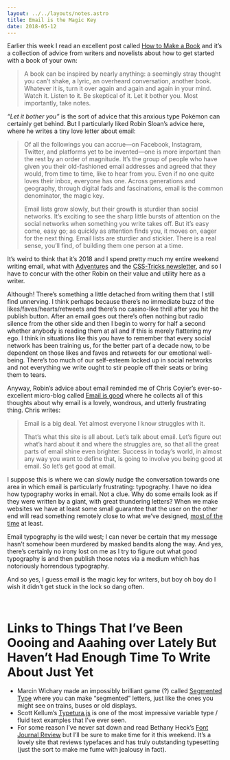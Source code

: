 ```yaml
---
layout: ../../layouts/notes.astro
title: Email is the Magic Key
date: 2018-05-12
---
```


Earlier this week I read an excellent post called [How to Make a Book](https://thecreativeindependent.com/guides/how-to-make-a-book/) and it’s a collection of advice from writers and novelists about how to get started with a book of your own:

> A book can be inspired by nearly anything: a seemingly stray thought you can’t shake, a lyric, an overheard conversation, another book. Whatever it is, turn it over again and again and again in your mind. Watch it. Listen to it. Be skeptical of it. Let it bother you. Most importantly, take notes.

_“Let it bother you”_ is the sort of advice that this anxious type Pokémon can certainly get behind. But I particularly liked Robin Sloan’s advice here, where he writes a tiny love letter about email:

> Of all the followings you can accrue—on Facebook, Instagram, Twitter, and platforms yet to be invented—one is more important than the rest by an order of magnitude. It’s the group of people who have given you their old-fashioned email addresses and agreed that they would, from time to time, like to hear from you. Even if no one quite loves their inbox, everyone has one. Across generations and geography, through digital fads and fascinations, email is the common denominator, the magic key.
>
> Email lists grow slowly, but their growth is sturdier than social networks. It’s exciting to see the sharp little bursts of attention on the social networks when something you write takes off. But it’s easy come, easy go; as quickly as attention finds you, it moves on, eager for the next thing. Email lists are sturdier and stickier. There is a real sense, you’ll find, of building them one person at a time.

It’s weird to think that it’s 2018 and I spend pretty much my entire weekend writing email, what with [Adventures](https://buttondown.email/robinrendle) and the [CSS-Tricks newsletter](http://css-tricks.com/newsletter), and so I have to concur with the other Robin on their value and utility here as a writer.

Although! There’s something a little detached from writing them that I still find unnerving. I think perhaps because there’s no immediate buzz of the likes/faves/hearts/retweets and there’s no casino-like thrill after you hit the publish button. After an email goes out there’s often nothing but radio silence from the other side and then I begin to worry for half a second whether anybody is reading them at all and if this is merely flattering my ego. I think in situations like this you have to remember that every social network has been training us, for the better part of a decade now, to be dependent on those likes and faves and retweets for our emotional well-being. There’s too much of our self-esteem locked up in social networks and not everything we write ought to stir people off their seats or bring them to tears.

Anyway, Robin’s advice about email reminded me of Chris Coyier’s ever-so-excellent micro-blog called [Email is good](http://email-is-good.com/) where he collects all of this thoughts about why email is a lovely, wondrous, and utterly frustrating thing. Chris writes:

> Email is a big deal. Yet almost everyone I know struggles with it.
>
> That’s what this site is all about. Let’s talk about email. Let’s figure out what’s hard about it and where the struggles are, so that all the great parts of email shine even brighter. Success in today’s world, in almost any way you want to define that, is going to involve you being good at email. So let’s get good at email.

I suppose this is where we can slowly nudge the conversation towards one area in which email is particularly frustrating: typography. I have no idea how typography works in email. Not a clue. Why do some emails look as if they were written by a giant, with great thundering letters? When we make websites we have at least some small guarantee that the user on the other end will read something remotely close to what we’ve designed, [most of the time](https://twitter.com/waxpancake/status/991412919656005632) at least.

Email typography is the wild west; I can never be certain that my message hasn’t somehow been murdered by masked bandits along the way. And yes, there’s certainly no irony lost on me as I try to figure out what good typography is and then publish those notes via a medium which has notoriously horrendous typography.

And so yes, I guess email is the magic key for writers, but boy oh boy do I wish it didn’t get stuck in the lock so dang often.

<br>

# Links to Things That I’ve Been Oooing and Aaahing over Lately But Haven’t Had Enough Time To Write About Just Yet

- Marcin Wichary made an impossibly brilliant game (?) called [Segmented Type](https://aresluna.org/segmented-type/) where you can make “segmented” letters, just like the ones you might see on trains, buses or old displays.
- Scott Kellum’s [Typetura.js](https://twitter.com/ScottKellum/status/993981428097527808) is one of the most impressive variable type / fluid text examples that I’ve ever seen.
- For some reason I’ve never sat down and read Bethany Heck’s [Font Journal Review](http://fontreviewjournal.com/) but I’ll be sure to make time for it this weekend. It’s a lovely site that reviews typefaces and has truly outstanding typesetting (just the sort to make me fume with jealousy in fact).
